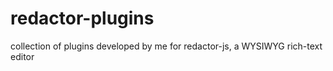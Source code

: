 redactor-plugins
================

collection of plugins developed by me for redactor-js, a WYSIWYG rich-text editor